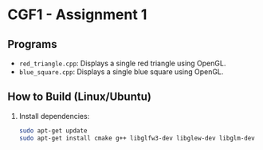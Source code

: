 # CGF1 - Assignment 1

## Programs
- `red_triangle.cpp`: Displays a single red triangle using OpenGL.
- `blue_square.cpp`: Displays a single blue square using OpenGL.

## How to Build (Linux/Ubuntu)
1. Install dependencies:
   ```bash
   sudo apt-get update
   sudo apt-get install cmake g++ libglfw3-dev libglew-dev libglm-dev
